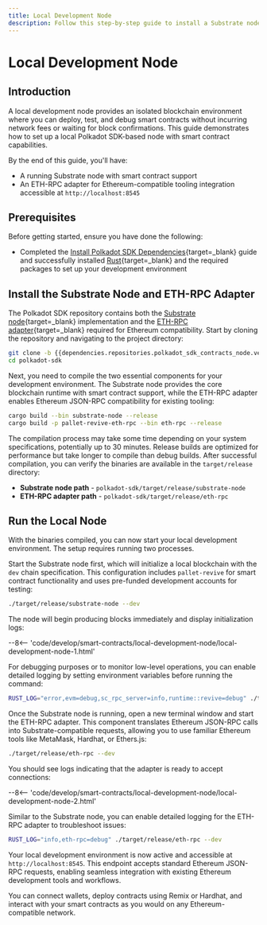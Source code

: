 ```yaml
---
title: Local Development Node
description: Follow this step-by-step guide to install a Substrate node and ETH-RPC adapter for smart contract development in a local environment.
---
```


# Local Development Node

## Introduction

A local development node provides an isolated blockchain environment where you can deploy, test, and debug smart contracts without incurring network fees or waiting for block confirmations. This guide demonstrates how to set up a local Polkadot SDK-based node with smart contract capabilities.

By the end of this guide, you'll have:

- A running Substrate node with smart contract support
- An ETH-RPC adapter for Ethereum-compatible tooling integration accessible at `http://localhost:8545`

## Prerequisites

Before getting started, ensure you have done the following:

- Completed the [Install Polkadot SDK Dependencies](/develop/parachains/install-polkadot-sdk/){target=\_blank} guide and successfully installed [Rust](https://www.rust-lang.org/){target=\_blank} and the required packages to set up your development environment

## Install the Substrate Node and ETH-RPC Adapter

The Polkadot SDK repository contains both the [Substrate node](https://github.com/paritytech/polkadot-sdk/tree/master/substrate/bin/node){target=\_blank} implementation and the [ETH-RPC adapter](https://github.com/paritytech/polkadot-sdk/tree/master/substrate/frame/revive/rpc){target=\_blank} required for Ethereum compatibility. Start by cloning the repository and navigating to the project directory:

```bash
git clone -b {{dependencies.repositories.polkadot_sdk_contracts_node.version}} https://github.com/paritytech/polkadot-sdk.git
cd polkadot-sdk
```

Next, you need to compile the two essential components for your development environment. The Substrate node provides the core blockchain runtime with smart contract support, while the ETH-RPC adapter enables Ethereum JSON-RPC compatibility for existing tooling:

```bash
cargo build --bin substrate-node --release
cargo build -p pallet-revive-eth-rpc --bin eth-rpc --release
```

The compilation process may take some time depending on your system specifications, potentially up to 30 minutes. Release builds are optimized for performance but take longer to compile than debug builds. After successful compilation, you can verify the binaries are available in the `target/release` directory:

- **Substrate node path** - `polkadot-sdk/target/release/substrate-node`
- **ETH-RPC adapter path** - `polkadot-sdk/target/release/eth-rpc`

## Run the Local Node

With the binaries compiled, you can now start your local development environment. The setup requires running two processes.

Start the Substrate node first, which will initialize a local blockchain with the `dev` chain specification. This configuration includes `pallet-revive` for smart contract functionality and uses pre-funded development accounts for testing:

```bash
./target/release/substrate-node --dev
```

The node will begin producing blocks immediately and display initialization logs:

--8<-- 'code/develop/smart-contracts/local-development-node/local-development-node-1.html'

For debugging purposes or to monitor low-level operations, you can enable detailed logging by setting environment variables before running the command:

```bash
RUST_LOG="error,evm=debug,sc_rpc_server=info,runtime::revive=debug" ./target/release/substrate-node --dev
```

Once the Substrate node is running, open a new terminal window and start the ETH-RPC adapter. This component translates Ethereum JSON-RPC calls into Substrate-compatible requests, allowing you to use familiar Ethereum tools like MetaMask, Hardhat, or Ethers.js:

```bash
./target/release/eth-rpc --dev
```

You should see logs indicating that the adapter is ready to accept connections:

--8<-- 'code/develop/smart-contracts/local-development-node/local-development-node-2.html'

Similar to the Substrate node, you can enable detailed logging for the ETH-RPC adapter to troubleshoot issues:

```bash
RUST_LOG="info,eth-rpc=debug" ./target/release/eth-rpc --dev
```

Your local development environment is now active and accessible at `http://localhost:8545`. This endpoint accepts standard Ethereum JSON-RPC requests, enabling seamless integration with existing Ethereum development tools and workflows. 

You can connect wallets, deploy contracts using Remix or Hardhat, and interact with your smart contracts as you would on any Ethereum-compatible network.
